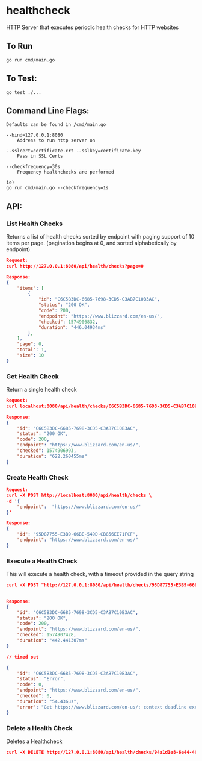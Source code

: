 # healthcheck
HTTP Server that executes periodic health checks for HTTP websites

## To Run
```
go run cmd/main.go
```

## To Test:
```
go test ./...
```

## Command Line Flags:
```
Defaults can be found in /cmd/main.go

--bind=127.0.0.1:8080
    Address to run http server on

--sslcert=certificate.crt --sslkey=certificate.key
    Pass in SSL Certs

--checkfrequency=30s
    Frequency healthchecks are performed

ie)
go run cmd/main.go --checkfrequency=1s
```

## API:
### List Health Checks
Returns a list of health checks sorted by endpoint with paging support of 10 items per page. (pagination begins at 0, and sorted alphabetically by endpoint)
```json
Request:
curl http://127.0.0.1:8080/api/health/checks?page=0

Response:
{
    "items": [
        {
            "id": "C6C5B3DC-6685-7698-3CD5-C3AB7C10B3AC",
            "status": "200 OK",
            "code": 200,
            "endpoint": "https://www.blizzard.com/en-us/",
            "checked": 1574906832,
            "duration": "446.04934ms"
        },
    ],
    "page": 0,
    "total": 1,
    "size": 10
}
```

### Get Health Check
Return a single health check
```json
Request:
curl localhost:8080/api/health/checks/C6C5B3DC-6685-7698-3CD5-C3AB7C10B3AC

Response:
{
    "id": "C6C5B3DC-6685-7698-3CD5-C3AB7C10B3AC",
    "status": "200 OK",
    "code": 200,
    "endpoint": "https://www.blizzard.com/en-us/",
    "checked": 1574906993,
    "duration": "622.260455ms"
}
```

### Create Health Check

```json
Request:
curl -X POST http://localhost:8080/api/health/checks \
-d '{
    "endpoint":  "https://www.blizzard.com/en-us/"
}'

Response:
{
    "id": "95D87755-E3B9-66BE-549D-CB856EE71FCF",
    "endpoint": "https://www.blizzard.com/en-us/"
}
```

### Execute a Health Check
This will execute a health check, with a timeout provided in the query string

```json
curl -X POST "http://127.0.0.1:8080/api/health/checks/95D87755-E3B9-66BE-549D-CB856EE71FCF/try?timeout=10s"


Response:
{
    "id": "C6C5B3DC-6685-7698-3CD5-C3AB7C10B3AC",
    "status": "200 OK",
    "code": 200,
    "endpoint": "https://www.blizzard.com/en-us/",
    "checked": 1574907428,
    "duration": "442.441307ms"
}

// timed out

{
    "id": "C6C5B3DC-6685-7698-3CD5-C3AB7C10B3AC",
    "status": "Error",
    "code": 0,
    "endpoint": "https://www.blizzard.com/en-us/",
    "checked": 0,
    "duration": "54.436µs",
    "error": "Get https://www.blizzard.com/en-us/: context deadline exceeded"
}

```

### Delete a Health Check
Deletes a Healthcheck
```json
curl -X DELETE http://127.0.0.1:8080/api/health/checks/94a1d1e8-6e44-409e-9cb4-7bfcac2de1ae
```


